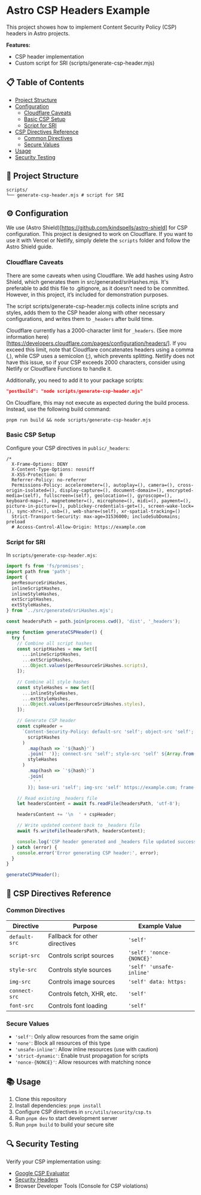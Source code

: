 # Astro CSP Headers Example

This project showes how to implement Content Security Policy (CSP) headers in
Astro projects.

**Features:**

- CSP header implementation
- Custom script for SRI (scripts/generate-csp-header.mjs)

## 📋 Table of Contents

- [Project Structure](#-project-structure)
- [Configuration](#️-configuration)
  - [Cloudflare Caveats](#cloudflare-caveats)
  - [Basic CSP Setup](#basic-csp-setup)
  - [Script for SRI](#script-for-sri)
- [CSP Directives Reference](#-csp-directives-reference)
  - [Common Directives](#common-directives)
  - [Secure Values](#secure-values)
- [Usage](#-usage)
- [Security Testing](#-security-testing)

## 🚀 Project Structure

```
scripts/
└── generate-csp-header.mjs # script for SRI

```

## ⚙️ Configuration

We use (Astro Shield)[https://github.com/kindspells/astro-shield] for CSP
configuration. This project is designed to work on Cloudflare. If you want to
use it with Vercel or Netlify, simply delete the `scripts` folder and follow the
Astro Shield guide.

### Cloudflare Caveats

There are some caveats when using Cloudflare. We add hashes using Astro Shield,
which generates them in src/generated/sriHashes.mjs. It's preferable to add this
file to .gitignore, as it doesn’t need to be committed. However, in this
project, it’s included for demonstration purposes.

The script scripts/generate-csp-header.mjs collects inline scripts and styles,
adds them to the CSP header along with other necessary configurations, and
writes them to `_headers` after build time.

Cloudflare currently has a 2000-character limit for `_headers`. (See more
information
here)[https://developers.cloudflare.com/pages/configuration/headers/]. If you
exceed this limit, note that Cloudflare concatenates headers using a comma (,),
while CSP uses a semicolon (;), which prevents splitting. Netlify does not have
this issue, so if your CSP exceeds 2000 characters, consider using Netlify or
Cloudflare Functions to handle it.

Additionally, you need to add it to your package scripts:

```json
"postbuild": "node scripts/generate-csp-header.mjs"
```

On Cloudflare, this may not execute as expected during the build process.
Instead, use the following build command:

`pnpm run build && node scripts/generate-csp-header.mjs`

### Basic CSP Setup

Configure your CSP directives in `public/_headers`:

```
/*
  X-Frame-Options: DENY
  X-Content-Type-Options: nosniff
  X-XSS-Protection: 0
  Referrer-Policy: no-referrer
  Permissions-Policy: accelerometer=(), autoplay=(), camera=(), cross-origin-isolated=(), display-capture=(), document-domain=(), encrypted-media=(self), fullscreen=(self), geolocation=(), gyroscope=(), keyboard-map=(), magnetometer=(), microphone=(), midi=(), payment=(), picture-in-picture=(), publickey-credentials-get=(), screen-wake-lock=(), sync-xhr=(), usb=(), web-share=(self), xr-spatial-tracking=()
  Strict-Transport-Security: max-age=31536000; includeSubDomains; preload
  # Access-Control-Allow-Origin: https://example.com
```

### Script for SRI

In `scripts/generate-csp-header.mjs`:

```ts
import fs from 'fs/promises';
import path from 'path';
import {
  perResourceSriHashes,
  inlineScriptHashes,
  inlineStyleHashes,
  extScriptHashes,
  extStyleHashes,
} from '../src/generated/sriHashes.mjs';

const headersPath = path.join(process.cwd(), 'dist', '_headers');

async function generateCSPHeader() {
  try {
    // Combine all script hashes
    const scriptHashes = new Set([
      ...inlineScriptHashes,
      ...extScriptHashes,
      ...Object.values(perResourceSriHashes.scripts),
    ]);

    // Combine all style hashes
    const styleHashes = new Set([
      ...inlineStyleHashes,
      ...extStyleHashes,
      ...Object.values(perResourceSriHashes.styles),
    ]);

    // Generate CSP header
    const cspHeader =
      `Content-Security-Policy: default-src 'self'; object-src 'self'; script-src 'self' ${Array.from(
        scriptHashes
      )
        .map(hash => `'${hash}'`)
        .join(' ')}; connect-src 'self'; style-src 'self' ${Array.from(
        styleHashes
      )
        .map(hash => `'${hash}'`)
        .join(
          ' '
        )}; base-uri 'self'; img-src 'self' https://example.com; frame-ancestors 'none'; worker-src 'self'; manifest-src 'none'; form-action 'self';`.trim();

    // Read existing _headers file
    let headersContent = await fs.readFile(headersPath, 'utf-8');

    headersContent += '\n  ' + cspHeader;

    // Write updated content back to _headers file
    await fs.writeFile(headersPath, headersContent);

    console.log('CSP header generated and _headers file updated successfully.');
  } catch (error) {
    console.error('Error generating CSP header:', error);
  }
}

generateCSPHeader();
```

## 📝 CSP Directives Reference

### Common Directives

| Directive     | Purpose                       | Example Value            |
| ------------- | ----------------------------- | ------------------------ |
| `default-src` | Fallback for other directives | `'self'`                 |
| `script-src`  | Controls script sources       | `'self' 'nonce-{NONCE}'` |
| `style-src`   | Controls style sources        | `'self' 'unsafe-inline'` |
| `img-src`     | Controls image sources        | `'self' data: https:`    |
| `connect-src` | Controls fetch, XHR, etc.     | `'self'`                 |
| `font-src`    | Controls font loading         | `'self'`                 |

### Secure Values

- `'self'`: Only allow resources from the same origin
- `'none'`: Block all resources of this type
- `'unsafe-inline'`: Allow inline resources (use with caution)
- `'strict-dynamic'`: Enable trust propagation for scripts
- `'nonce-{NONCE}'`: Allow resources with matching nonce

## 📚 Usage

1. Clone this repository
2. Install dependencies: `pnpm install`
3. Configure CSP directives in `src/utils/security/csp.ts`
4. Run `pnpm dev` to start development server
5. Run `pnpm build` to build your secure site

## 🔍 Security Testing

Verify your CSP implementation using:

- [Google CSP Evaluator](https://csp-evaluator.withgoogle.com/)
- [Security Headers](https://securityheaders.com/)
- Browser Developer Tools (Console for CSP violations)
